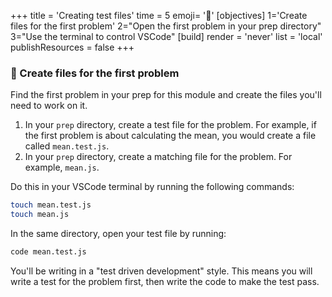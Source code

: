 +++
title = 'Creating test files'
time = 5
emoji= '🧪'
[objectives]
    1='Create files for the first problem'
    2="Open the first problem in your prep directory"
    3="Use the terminal to control VSCode"
[build]
  render = 'never'
  list = 'local'
  publishResources = false
+++

### 📄 Create files for the first problem

Find the first problem in your prep for this module and create the files you'll need to work on it.

1. In your `prep` directory, create a test file for the problem. For example, if the first problem is about calculating the mean, you would create a file called `mean.test.js`.
1. In your `prep` directory, create a matching file for the problem. For example, `mean.js`.

Do this in your VSCode terminal by running the following commands:

```bash
touch mean.test.js
touch mean.js
```

In the same directory, open your test file by running:

```bash
code mean.test.js
```

You'll be writing in a "test driven development" style. This means you will write a test for the problem first, then write the code to make the test pass.
